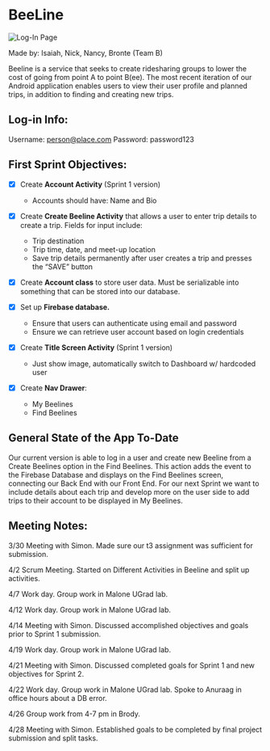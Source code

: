 # BeeLine
![Log-In Page](https://user-images.githubusercontent.com/28008631/56102168-1002d700-5ef9-11e9-8831-8c88059d85d4.png)

Made by: Isaiah, Nick, Nancy, Bronte (Team B)


Beeline is a service that seeks to create ridesharing groups to lower the cost of going from point A to point B(ee). The most recent iteration of our Android application enables users to view their user profile and planned trips, in addition to finding and creating new trips.

## Log-in Info:
Username: person@place.com
Password: password123

## First Sprint Objectives:
- [x] Create **Account Activity** (Sprint 1 version) 
  - Accounts should have: Name and Bio

- [x] Create **Create Beeline Activity** that allows a user to enter trip details to create a trip. Fields for input include:
  - Trip destination
  - Trip time, date, and meet-up location
  - Save trip details permanently after user creates a trip and presses the “SAVE” button

- [x] Create **Account class** to store user data. Must be serializable into something that can be stored into our database.

- [x] Set up **Firebase database.**
  - Ensure that users can authenticate using email and password
  - Ensure we can retrieve user account based on login credentials

- [x] Create **Title Screen Activity** (Sprint 1 version)
  - Just show image, automatically switch to Dashboard w/ hardcoded user
  
- [x] Create **Nav Drawer**:
  - My Beelines
  - Find Beelines
 
 ## General State of the App To-Date
 Our current version is able to log in a user and create new Beeline from a Create Beelines option in the Find Beelines. This action adds the event to the Firebase Database and displays on the Find Beelines screen, connecting our Back End with our Front End. For our next Sprint we want to include details about each trip and develop more on the user side to add trips to their account to be displayed in My Beelines. 
 
 ## Meeting Notes:
 3/30 Meeting with Simon. Made sure our t3 assignment was sufficient for submission.
 
 4/2 Scrum Meeting. Started on Different Activities in Beeline and split up activities.
 
 
 4/7 Work day. Group work in Malone UGrad lab.
 
 4/12 Work day. Group work in Malone UGrad lab.
 
 4/14 Meeting with Simon. Discussed accomplished objectives and goals prior to Sprint 1 submission.
 
 4/19 Work day. Group work in Malone UGrad lab.
 
 4/21 Meeting with Simon. Discussed completed goals for Sprint 1 and new objectives for Sprint 2.
 
 4/22 Work day. Group work in Malone UGrad lab. Spoke to Anuraag in office hours about a DB error.
 
 4/26 Group work from 4-7 pm in Brody.
 
 4/28 Meeting with Simon. Established goals to be completed by final project submission and split tasks.

